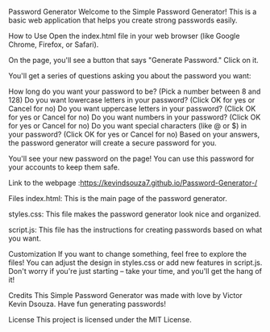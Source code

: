 Password Generator
Welcome to the Simple Password Generator! This is a basic web application that helps you create strong passwords easily.

How to Use
Open the index.html file in your web browser (like Google Chrome, Firefox, or Safari).

On the page, you'll see a button that says "Generate Password." Click on it.

You'll get a series of questions asking you about the password you want:

How long do you want your password to be? (Pick a number between 8 and 128)
Do you want lowercase letters in your password? (Click OK for yes or Cancel for no)
Do you want uppercase letters in your password? (Click OK for yes or Cancel for no)
Do you want numbers in your password? (Click OK for yes or Cancel for no)
Do you want special characters (like @ or $) in your password? (Click OK for yes or Cancel for no)
Based on your answers, the password generator will create a secure password for you.

You'll see your new password on the page! You can use this password for your accounts to keep them safe.

Link to the webpage :https://kevindsouza7.github.io/Password-Generator-/

Files
index.html: This is the main page of the password generator.

styles.css: This file makes the password generator look nice and organized.

script.js: This file has the instructions for creating passwords based on what you want.

Customization
If you want to change something, feel free to explore the files! You can adjust the design in styles.css or add new features in script.js. Don't worry if you're just starting – take your time, and you'll get the hang of it!

Credits
This Simple Password Generator was made with love by Victor Kevin Dsouza. Have fun generating passwords!

License
This project is licensed under the MIT License.

